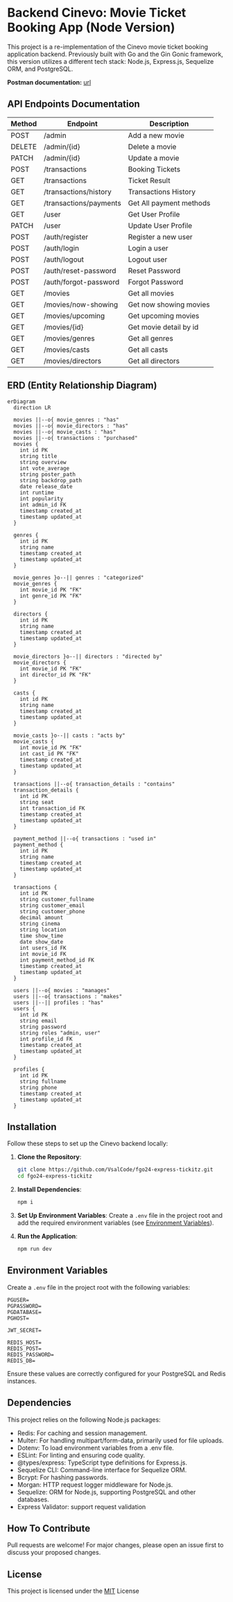 # Backend Cinevo: Movie Ticket Booking App (Node Version)

This project is a re-implementation of the Cinevo movie ticket booking application backend. Previously built with Go and the Gin Gonic framework, this version utilizes a different tech stack: Node.js, Express.js, Sequelize ORM, and PostgreSQL.

**Postman documentation:** [url](https://faisal-9346779.postman.co/workspace/faisal's-Workspace~9a2d1237-407a-4a6e-83f6-740c8b0f0242/collection/46112281-01c08e30-dd09-44cd-b813-25e0a8b4fd88?action=share&creator=46112281)

## API Endpoints Documentation

| Method | Endpoint                  | Description                |
|--------|---------------------------|----------------------------|
| POST   | /admin                    | Add a new movie            |
| DELETE | /admin/{id}               | Delete a movie             |
| PATCH  | /admin/{id}               | Update a movie             |
| POST   | /transactions             | Booking Tickets            |
| GET    | /transactions             | Ticket Result              |
| GET    | /transactions/history     | Transactions History       |
| GET    | /transactions/payments    | Get All payment methods    |
| GET    | /user                     | Get User Profile           |
| PATCH  | /user                     | Update User Profile        |
| POST   | /auth/register            | Register a new user        |
| POST   | /auth/login               | Login a user               |
| POST   | /auth/logout              | Logout user                |
| POST   | /auth/reset-password      | Reset Password             |
| POST   | /auth/forgot-password     | Forgot Password            |
| GET    | /movies                   | Get all movies             |
| GET    | /movies/now-showing       | Get now showing movies     |
| GET    | /movies/upcoming          | Get upcoming movies        |
| GET    | /movies/{id}              | Get movie detail by id     |
| GET    | /movies/genres            | Get all genres             |
| GET    | /movies/casts             | Get all casts              |
| GET    | /movies/directors         | Get all directors          |

## ERD (Entity Relationship Diagram)

```mermaid
erDiagram
  direction LR

  movies ||--o{ movie_genres : "has"
  movies ||--o{ movie_directors : "has"
  movies ||--o{ movie_casts : "has"
  movies ||--o{ transactions : "purchased"
  movies {
    int id PK
    string title
    string overview
    int vote_average
    string poster_path
    string backdrop_path
    date release_date
    int runtime
    int popularity
    int admin_id FK
    timestamp created_at
    timestamp updated_at
  }

  genres {
    int id PK
    string name
    timestamp created_at
    timestamp updated_at
  }

  movie_genres }o--|| genres : "categorized"
  movie_genres {
    int movie_id PK "FK"
    int genre_id PK "FK"
  }

  directors {
    int id PK
    string name
    timestamp created_at
    timestamp updated_at
  }

  movie_directors }o--|| directors : "directed by"
  movie_directors {
    int movie_id PK "FK"
    int director_id PK "FK"
  }

  casts {
    int id PK
    string name
    timestamp created_at
    timestamp updated_at
  }

  movie_casts }o--|| casts : "acts by"
  movie_casts {
    int movie_id PK "FK"
    int cast_id PK "FK"
    timestamp created_at
    timestamp updated_at
  }

  transactions ||--o{ transaction_details : "contains"
  transaction_details {
    int id PK
    string seat
    int transaction_id FK
    timestamp created_at
    timestamp updated_at
  }

  payment_method ||--o{ transactions : "used in"
  payment_method {
    int id PK
    string name
    timestamp created_at
    timestamp updated_at
  }
 
  transactions {
    int id PK
    string customer_fullname
    string customer_email
    string customer_phone
    decimal amount
    string cinema
    string location
    time show_time
    date show_date
    int users_id FK
    int movie_id FK
    int payment_method_id FK
    timestamp created_at
    timestamp updated_at
  }

  users ||--o{ movies : "manages"
  users ||--o{ transactions : "makes"
  users ||--|| profiles : "has"
  users {
    int id PK
    string email
    string password
    string roles "admin, user"
    int profile_id FK
    timestamp created_at
    timestamp updated_at
  }

  profiles {
    int id PK
    string fullname
    string phone
    timestamp created_at
    timestamp updated_at
  }

```


## Installation

Follow these steps to set up the Cinevo backend locally:

1. **Clone the Repository**:
   ```bash
   git clone https://github.com/VsalCode/fgo24-express-tickitz.git
   cd fgo24-express-tickitz
   ```

2. **Install Dependencies**:
   ```bash
   npm i
   ```

3. **Set Up Environment Variables**:
   Create a `.env` file in the project root and add the required environment variables (see [Environment Variables](#environment-variables)).

4. **Run the Application**:
   ```bash
   npm run dev
   ```

## Environment Variables

Create a `.env` file in the project root with the following variables:

```env
PGUSER=
PGPASSWORD=
PGDATABASE=
PGHOST= 

JWT_SECRET=

REDIS_HOST=
REDIS_POST=
REDIS_PASSWORD=
REDIS_DB=
```

Ensure these values are correctly configured for your PostgreSQL and Redis instances.

## Dependencies
This project relies on the following Node.js packages:
- Redis: For caching and session management.
- Multer: For handling multipart/form-data, primarily used for file uploads.
- Dotenv: To load environment variables from a .env file.
- ESLint: For linting and ensuring code quality.
- @types/express: TypeScript type definitions for Express.js.
- Sequelize CLI: Command-line interface for Sequelize ORM.
- Bcrypt: For hashing passwords.
- Morgan: HTTP request logger middleware for Node.js.
- Sequelize: ORM for Node.js, supporting PostgreSQL and other databases.
- Express Validator: support request validation

## How To Contribute
Pull requests are welcome! For major changes, please open an issue first to discuss your proposed changes. 

## License
This project is licensed under the [MIT](https://opensource.org/license/mit) License